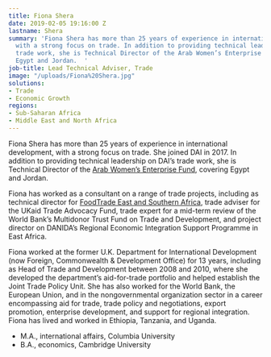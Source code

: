 ```yaml
---
title: Fiona Shera
date: 2019-02-05 19:16:00 Z
lastname: Shera
summary: 'Fiona Shera has more than 25 years of experience in international development,
  with a strong focus on trade. In addition to providing technical leadership on DAI’s
  trade work, she is Technical Director of the Arab Women’s Enterprise Fund, covering
  Egypt and Jordan.  '
job-title: Lead Technical Adviser, Trade
image: "/uploads/Fiona%20Shera.jpg"
solutions:
- Trade
- Economic Growth
regions:
- Sub-Saharan Africa
- Middle East and North Africa
---
```


Fiona Shera has more than 25 years of experience in international development, with a strong focus on trade. She joined DAI in 2017. In addition to providing technical leadership on DAI’s trade work, she is Technical Director of the [Arab Women’s Enterprise Fund](https://www.dai.com/our-work/projects/jordan-egypt-and-palestine-arab-women-enterprise-fund), covering Egypt and Jordan.  

Fiona has worked as a consultant on a range of trade projects, including as technical director for [FoodTrade East and Southern Africa](https://www.dai.com/our-work/projects/east-and-southern-africa-foodtrade-esa), trade adviser for the UKaid Trade Advocacy Fund, trade expert for a mid-term review of the World Bank’s Multidonor Trust Fund on Trade and Development, and project director on DANIDA’s Regional Economic Integration Support Programme in East Africa.  

Fiona worked at the former U.K. Department for International Development (now Foreign, Commonwealth & Development Office) for 13 years, including as Head of Trade and Development between 2008 and 2010, where she developed the department’s aid-for-trade portfolio and helped establish the Joint Trade Policy Unit. She has also worked for the World Bank, the European Union, and in the nongovernmental organization sector in a career encompassing aid for trade, trade policy and negotiations, export promotion, enterprise development, and support for regional integration. Fiona has lived and worked in Ethiopia, Tanzania, and Uganda. 

* M.A., international affairs, Columbia University
* B.A., economics, Cambridge University
